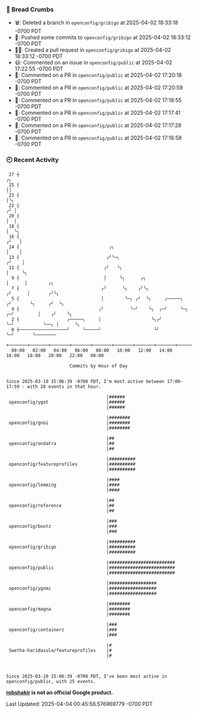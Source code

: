 ### 🍞 Bread Crumbs

 * 🗑: Deleted a branch in `openconfig/gribigo` at 2025-04-02 18:33:18 -0700 PDT
 * 🚢: Pushed some commits to `openconfig/gribigo` at 2025-04-02 18:33:12 -0700 PDT
 * ✍🏼: Created a pull request in `openconfig/gribigo` at 2025-04-02 18:33:12 -0700 PDT
 * 😃: Commented on an issue in `openconfig/public` at 2025-04-02 17:22:55 -0700 PDT
 * 💬: Commented on a PR in  `openconfig/public` at 2025-04-02 17:20:18 -0700 PDT
 * 💬: Commented on a PR in  `openconfig/public` at 2025-04-02 17:20:59 -0700 PDT
 * 💬: Commented on a PR in  `openconfig/public` at 2025-04-02 17:18:55 -0700 PDT
 * 💬: Commented on a PR in  `openconfig/public` at 2025-04-02 17:17:41 -0700 PDT
 * 💬: Commented on a PR in  `openconfig/public` at 2025-04-02 17:17:28 -0700 PDT
 * 💬: Commented on a PR in  `openconfig/public` at 2025-04-02 17:16:58 -0700 PDT

### 🕘 Recent Activity
```
 27 ┼                                                                        ╭╮
 25 ┤                                                                        ││
 23 ┤                                                                        │╰╮
 22 ┤                                                                       ╭╯ │
 20 ┤                                                                       │  │
 18 ┤                                                                       │  ╰╮
 16 ┤                                                                      ╭╯   │
 14 ┤                                  ╭╮                                  │    │
 13 ┤                                 ╭╯╰─╮                               ╭╯    │
 11 ┤                                ╭╯   ╰╮                              │     ╰╮
  9 ┤                                │     ╰╮      ╭╮                     │      │        ╭╮
  7 ┤                               ╭╯      ╰╮    ╭╯╰╮                   ╭╯      │       ╭╯╰╮
  5 ┤                               │        ╰─╮ ╭╯  ╰╮     ╭─────╮     ╭╯       ╰╮     ╭╯  ╰╮
  4 ┤                              ╭╯          ╰─╯    ╰╮  ╭─╯     ╰─╮ ╭─╯         │    ╭╯    ╰╮
  2 ┤                  ╭─────╮     │                   ╰╮╭╯         ╰─╯           ╰──╮ │      ╰╮
  0 ┼──────────────────╯     ╰─────╯                    ╰╯                           ╰─╯       ╰────────
    +───────+───────+───────+───────+───────+───────+───────+───────+───────+───────+───────+───────+────
  00:00   02:00   04:00   06:00   08:00   10:00   12:00   14:00   16:00   18:00   20:00   22:00   00:00   

						Commits by Hour of Day


Since 2025-03-10 15:06:39 -0700 PDT, I'm most active between 17:00-17:59 - with 28 events in that hour.

```



```
                                      |######
 openconfig/ygot                      |######
                                      |######

                                      |########
 openconfig/gnoi                      |########
                                      |########

                                      |##
 openconfig/ondatra                   |##
                                      |##

                                      |##########
 openconfig/featureprofiles           |##########
                                      |##########

                                      |####
 openconfig/lemming                   |####
                                      |####

                                      |##
 openconfig/reference                 |##
                                      |##

                                      |###
 openconfig/bootz                     |###
                                      |###

                                      |##########
 openconfig/gribigo                   |##########
                                      |##########

                                      |#########################
 openconfig/public                    |#########################
                                      |#########################

                                      |##################
 openconfig/ygnmi                     |##################
                                      |##################

                                      |########
 openconfig/magna                     |########
                                      |########

                                      |###
 openconfig/containerz                |###
                                      |###

                                      |#
 Swetha-haridasula/featureprofiles    |#
                                      |#



Since 2025-03-10 15:06:39 -0700 PDT, I've been most active in openconfig/public, with 25 events.

```
**[robshakir](mailto:robjs@google.com) is not an official Google product.**  


Last Updated: 2025-04-04 00:45:56.576969779 -0700 PDT
